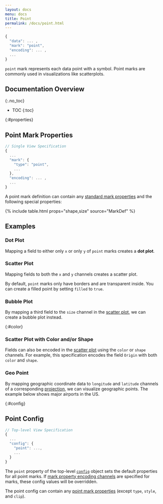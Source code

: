 ```yaml
---
layout: docs
menu: docs
title: Point
permalink: /docs/point.html
---
```


```js
{
  "data": ... ,
  "mark": "point",
  "encoding": ... ,
  ...
}
```

`point` mark represents each data point with a symbol. Point marks are commonly used in visualizations like scatterplots.

## Documentation Overview

{:.no_toc}

<!-- prettier-ignore -->
- TOC
{:toc}

{:#properties}

## Point Mark Properties

```js
// Single View Specification
{
  ...
  "mark": {
    "type": "point",
    ...
  },
  "encoding": ... ,
  ...
}
```

A point mark definition can contain any [standard mark properties](mark.html#mark-def) and the following special properties:

{% include table.html props="shape,size" source="MarkDef" %}

## Examples

### Dot Plot

Mapping a field to either only `x` or only `y` of `point` marks creates a **dot plot**.

<span class="vl-example" data-name="point_1d"></span>

### Scatter Plot

Mapping fields to both the `x` and `y` channels creates a scatter plot.

<span class="vl-example" data-name="point_2d"></span>

By default, `point` marks only have borders and are transparent inside. You can create a filled point by setting `filled` to `true`.

<span class="vl-example" data-name="point_filled"></span>

### Bubble Plot

By mapping a third field to the `size` channel in the [scatter plot](#scatter), we can create a bubble plot instead.

<span class="vl-example" data-name="point_bubble"></span>

{:#color}

### Scatter Plot with Color and/or Shape

Fields can also be encoded in the [scatter plot](#scatter) using the `color` or `shape` channels. For example, this specification encodes the field `Origin` with both `color` and `shape`.

<span class="vl-example" data-name="point_color_with_shape"></span>

### Geo Point

By mapping geographic coordinate data to `longitude` and `latitude` channels of a corresponding [projection](projection.html), we can visualize geographic points. The example below shows major airports in the US.

<span class="vl-example" data-name="geo_point"></span>

{:#config}

## Point Config

```js
// Top-level View Specification
{
  ...
  "config": {
    "point": ...,
    ...
  }
}
```

The `point` property of the top-level [`config`](config.html) object sets the default properties for all point marks. If [mark property encoding channels](encoding.html#mark-prop) are specified for marks, these config values will be overridden.

The point config can contain any [point mark properties](#properties) (except `type`, `style`, and `clip`).

